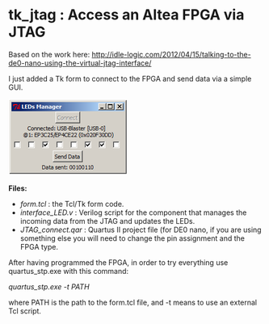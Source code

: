 tk_jtag : Access an Altea FPGA via JTAG
=======

Based on the work here: http://idle-logic.com/2012/04/15/talking-to-the-de0-nano-using-the-virtual-jtag-interface/

I just added a Tk form to connect to the FPGA and send data via a simple GUI.

![Alt text](/screenshot.png?raw=true "Form Screenshot")

**Files:**

- *form.tcl* : the Tcl/Tk form code.
- *interface_LED.v* : Verilog script for the component that manages the incoming data from the JTAG and updates the LEDs.
- *JTAG_connect.qar* : Quartus II project file (for DE0 nano, if you are using something else you will need to change the pin assignment and the FPGA type.

After having programmed the FPGA, in order to try everything use quartus_stp.exe with this command:



*quartus_stp.exe -t PATH*

where PATH is the path to the form.tcl file, and -t means to use an external Tcl script.

